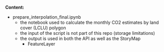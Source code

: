 **Content:**
* prepare_interpolation_final.ipynb
   * the notebook used to calculate the monthly CO2 estimates by land cover (LCLU) polygon
   * the input of the script is not part of this repo (storage limitations)
   * the output is used in both the API as well as the StoryMap
     * FeatureLayer


